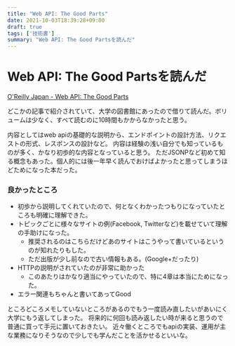 ```yaml
---
title: "Web API: The Good Parts"
date: 2021-10-03T18:39:28+09:00
draft: true
tags: ['技術書']
summary: "Web API: The Good Partsを読んだ"
---
```

# Web API: The Good Partsを読んだ

[O'Reilly Japan - Web API: The Good Parts](https://www.oreilly.co.jp/books/9784873116860/)

どこかの記事で紹介されていて、大学の図書館にあったので借りて読んだ。ボリュームは少なく、すべて読むのに10時間もかからなかったと思う。

内容としてはweb apiの基礎的な説明から、エンドポイントの設計方法、リクエストの形式、レスポンスの設計など。
内容は経験の浅い自分でも知っているものが多く、かなり初歩的な内容となっていると思う。
ただJSONPなど初めて知る概念もあった。個人的には後一年早く読んでおけばよかったと思ってしまうほどためになった本だった。

### 良かったところ
- 初歩から説明してくれていたので、何となくわかったつもりになっていたところも明確に理解できた。
- トピックごとに様々なサイトの例(Facebook, Twitterなど)を載せていて理解の手助けになった。
  - 推奨されるのはこちらだけどあのサイトはこうやって書いているというのが知れたりもした。
  - ただ出版が少し前なので古い情報もある。(Google+だったり)
- HTTPの説明がされていたのが非常に助かった
  - このあたりはかなり適当にやっていたので、特に4章は本当にためになった。
- エラー関連もちゃんと書いてあってGood


ところどころメモしていないところがあるのでもう一度読み直したいがあいにく大学にもう返してしまった。
将来的に何回も読み返したい時が来ると思うので普通に買って手元に置いておきたい。
近々働くところでもapiの実装、運用が主な業務になりそうなので少しでも学んだことを活かせるといいな。